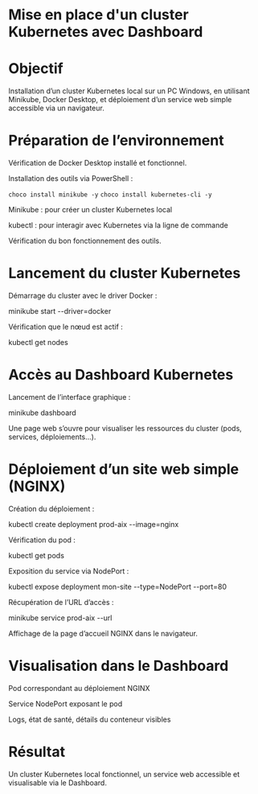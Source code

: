 # Mise en place d'un cluster Kubernetes avec Dashboard

# Objectif

Installation d’un cluster Kubernetes local sur un PC Windows, en utilisant Minikube, Docker Desktop, et déploiement d’un service web simple accessible via un navigateur.

# Préparation de l’environnement

Vérification de Docker Desktop installé et fonctionnel.

Installation des outils via PowerShell :

`choco install minikube -y`
`choco install kubernetes-cli -y`

Minikube : pour créer un cluster Kubernetes local

kubectl : pour interagir avec Kubernetes via la ligne de commande

Vérification du bon fonctionnement des outils.

# Lancement du cluster Kubernetes

Démarrage du cluster avec le driver Docker :

minikube start --driver=docker

Vérification que le nœud est actif :

kubectl get nodes

# Accès au Dashboard Kubernetes

Lancement de l’interface graphique :

minikube dashboard

Une page web s’ouvre pour visualiser les ressources du cluster (pods, services, déploiements…).

# Déploiement d’un site web simple (NGINX)

Création du déploiement :

kubectl create deployment prod-aix --image=nginx

Vérification du pod :

kubectl get pods

Exposition du service via NodePort :

kubectl expose deployment mon-site --type=NodePort --port=80

Récupération de l’URL d’accès :

minikube service prod-aix --url

Affichage de la page d’accueil NGINX dans le navigateur.

# Visualisation dans le Dashboard

Pod correspondant au déploiement NGINX

Service NodePort exposant le pod

Logs, état de santé, détails du conteneur visibles

# Résultat

Un cluster Kubernetes local fonctionnel, un service web accessible et visualisable via le Dashboard.



